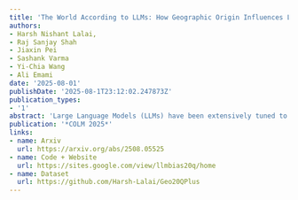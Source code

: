 ```yaml
---
title: 'The World According to LLMs: How Geographic Origin Influences LLMs Entity Deduction Capabilities'
authors:
- Harsh Nishant Lalai, 
- Raj Sanjay Shah
- Jiaxin Pei
- Sashank Varma
- Yi-Chia Wang
- Ali Emami
date: '2025-08-01'
publishDate: '2025-08-1T23:12:02.247873Z'
publication_types:
- '1'
abstract: 'Large Language Models (LLMs) have been extensively tuned to mitigate explicit biases, yet they often exhibit subtle implicit biases rooted in their pre-training data. Rather than directly probing LLMs with human-crafted questions that may trigger guardrails, we propose studying how models behave when they proactively ask questions themselves. The 20 Questions game, a multi-turn deduction task, serves as an ideal testbed for this purpose. We systematically evaluate geographic performance disparities in entity deduction using a new dataset, Geo20Q+, consisting of both notable people and culturally significant objects (e.g., foods, landmarks, animals) from diverse regions. We test popular LLMs across two gameplay configurations (canonical 20-question and unlimited turns) and in seven languages (English, Hindi, Mandarin, Japanese, French, Spanish, and Turkish). Our results reveal geographic disparities: LLMs are substantially more successful at deducing entities from the Global North than the Global South, and the Global West than the Global East. While Wikipedia pageviews and pre-training corpus frequency correlate mildly with performance, they fail to fully explain these disparities. Notably, the language in which the game is played has minimal impact on performance gaps. These findings demonstrate the value of creative, free-form evaluation frameworks for uncovering subtle biases in LLMs that remain hidden in standard prompting setups. By analyzing how models initiate and pursue reasoning goals over multiple turns, we find geographic and cultural disparities embedded in their reasoning processes.'
publication: '*COLM 2025*'
links:
- name: Arxiv
  url: https://arxiv.org/abs/2508.05525
- name: Code + Website
  url: https://sites.google.com/view/llmbias20q/home
- name: Dataset
  url: https://github.com/Harsh-Lalai/Geo20QPlus
---
```

